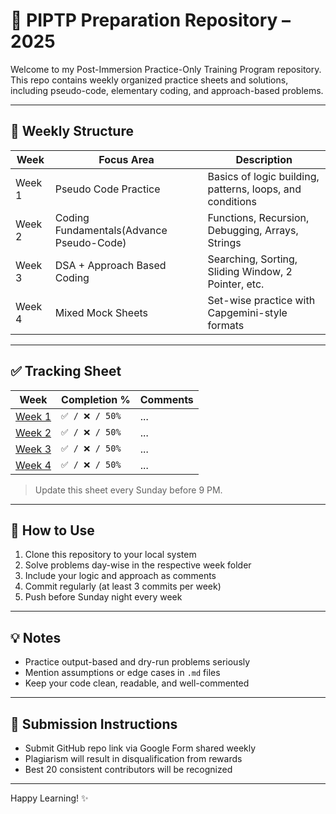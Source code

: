 # 📘 PIPTP Preparation Repository – 2025

Welcome to my Post-Immersion Practice-Only Training Program repository. This repo contains weekly organized practice sheets and solutions, including pseudo-code, elementary coding, and approach-based problems.

---

## 📅 Weekly Structure

| Week | Focus Area                  | Description |
|------|-----------------------------|-------------|
| Week 1 | Pseudo Code Practice       | Basics of logic building, patterns, loops, and conditions |
| Week 2 | Coding Fundamentals(Advance Pseudo-Code)        | Functions, Recursion, Debugging, Arrays, Strings |
| Week 3 | DSA + Approach Based Coding | Searching, Sorting, Sliding Window, 2 Pointer, etc. |
| Week 4 | Mixed Mock Sheets          | Set-wise practice with Capgemini-style formats |

---

## ✅ Tracking Sheet

| Week | Completion % | Comments |
|------|---------------|----------|
| [Week 1](https://github.com/amirkhan1092/PIPTP-Prep-2025/tree/main/Week1) | `✅ / ❌ / 50%` | ... |
| [Week 2](https://github.com/amirkhan1092/PIPTP-Prep-2025/tree/main/Week2) | `✅ / ❌ / 50%` | ... |
| [Week 3](https://github.com/amirkhan1092/PIPTP-Prep-2025/tree/main/Week3) | `✅ / ❌ / 50%` | ... |
| [Week 4](https://github.com/amirkhan1092/PIPTP-Prep-2025/tree/main/Week4) | `✅ / ❌ / 50%` | ... |

> Update this sheet every Sunday before 9 PM.

---

## 🚀 How to Use

1. Clone this repository to your local system
2. Solve problems day-wise in the respective week folder
3. Include your logic and approach as comments
4. Commit regularly (at least 3 commits per week)
5. Push before Sunday night every week

---

## 💡 Notes

- Practice output-based and dry-run problems seriously
- Mention assumptions or edge cases in `.md` files
- Keep your code clean, readable, and well-commented

---

## 📌 Submission Instructions

- Submit GitHub repo link via Google Form shared weekly
- Plagiarism will result in disqualification from rewards
- Best 20 consistent contributors will be recognized

---

Happy Learning! ✨
